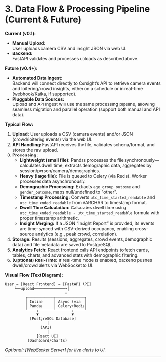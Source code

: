 # 3. Data Flow & Processing Pipeline (Current & Future)

**Current (v0.1):**

- **Manual Upload:**\
  User uploads camera CSV and insight JSON via web UI.
- **Backend:**\
  FastAPI validates and processes uploads as described above.

**Future (v0.4+):**

- **Automated Data Ingest:**\
  Backend will connect directly to Corsight’s API to retrieve camera events and loitering/crowd insights, either on a schedule or in real-time (webhook/Kafka, if supported).
- **Pluggable Data Sources:**\
  Upload and API ingest will use the same processing pipeline, allowing seamless migration and parallel operation (support both manual and API data).

**Typical Flow:**

1. **Upload:** User uploads a CSV (camera events) and/or JSON (crowd/loitering events) via the web UI.
2. **API Handling:** FastAPI receives the file, validates schema/format, and stores the raw upload.
3. **Processing:**
   - **Lightweight (small file):** Pandas processes the file synchronously—calculates dwell time, extracts demographic data, aggregates by session/person/camera/demographics.
   - **Heavy (large file):** File is queued to Celery (via Redis). Worker processes data asynchronously.
   - **Demographic Processing:** Extracts `age_group_outcome` and `gender_outcome`, maps null/undefined to "other".
   - **Timestamp Processing:** Converts `utc_time_started_readable` and `utc_time_ended_readable` from VARCHAR to timestamp format.
   - **Dwell Time Calculation:** Calculates dwell time using `utc_time_ended_readable - utc_time_started_readable` formula with proper timestamp arithmetic.
   - **Insight Merging:** If a JSON “Insight Report” is provided, its events are time-synced with CSV-derived occupancy, enabling cross-source analytics (e.g., peak crowd, correlation).
4. **Storage:** Results (sessions, aggregates, crowd events, demographic data) and file metadata are saved to PostgreSQL.
5. **Analytics Fetch:** React frontend calls API endpoints to fetch cards, tables, charts, and advanced stats with demographic filtering.
6. **(Optional) Real-Time:** If real-time mode is enabled, backend pushes dwell/crowd alerts via WebSocket to UI.

**Visual Flow (Text Diagram):**

```
User → [React Frontend] → [FastAPI API]
    └──upload──────────────→│
                           ↓
         ┌────────────┬─────────────┐
         │ Inline     │ Async (via  │
         │ Pandas     │ Celery+Redis│
         └────┬───────┴───────┬─────┘
              ▼               ▼
           [PostgreSQL Database]
                   │
                (API)
                   │
              [React UI]
          (Dashboard/Charts)
```

*Optional: [WebSocket Server] for live alerts to UI.*

---
